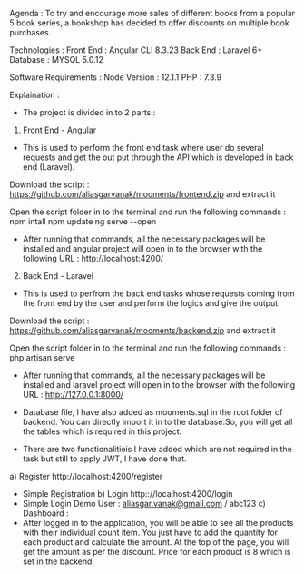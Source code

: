 Agenda :
To try and encourage more sales of different books from a popular 5 book series, a bookshop
has decided to offer discounts on multiple book purchases.

Technologies :
Front End : Angular CLI 8.3.23 
Back End : Laravel 6+
Database : MYSQL 5.0.12

Software Requirements :
Node Version : 12.1.1
PHP : 7.3.9

Explaination :
- The project is divided in to 2 parts :

1) Front End - Angular
- This is used to perform the front end task where user do several requests and get the out put through the API which is developed in back end (Laravel).

Download the script : https://github.com/aliasgarvanak/mooments/frontend.zip and extract it

Open the script folder in to the terminal and run the following commands :
npm intall
npm update
ng serve --open

- After running that commands, all the necessary packages will be installed and angular project will open in to the browser with the following URL : http://localhost:4200/

2) Back End - Laravel
- This is used to perfrom the back end tasks whose requests coming from the front end by the user and perform the logics and give the output.

Download the script : https://github.com/aliasgarvanak/mooments/backend.zip and extract it

Open the script folder in to the terminal and run the following commands :
php artisan serve

- After running that commands, all the necessary packages will be installed and laravel project will open in to the browser with the following URL : http://127.0.0.1:8000/

- Database file, I have also added as mooments.sql in the root folder of backend. You can directly import it in to the database.So, you will get all the tables which is required in this project.


- There are two functionalitieis I have added which are not required in the task but still to apply JWT, I have done that.

a) Register http://localhost:4200/register
- Simple Registration
b) Login http:://localhost:4200/login
- Simple Login
Demo User : aliasgar.vanak@gmail.com / abc123
c) Dashboard : 
- After logged in to the application, you will be able to see all the products with their individual count item. You just have to add the quantity for each product and calculate the amount. At the top of the page, you will get the amount as per the discount. Price for each product is 8 which is set in the backend.
